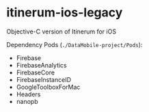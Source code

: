 # itinerum-ios-legacy
Objective-C version of Itinerum for iOS



Dependency Pods (`./DataMobile-project/Pods`):

- Firebase
- FirebaseAnalytics
- FirebaseCore
- FirebaseInstanceID
- GoogleToolboxForMac
- Headers
- nanopb

